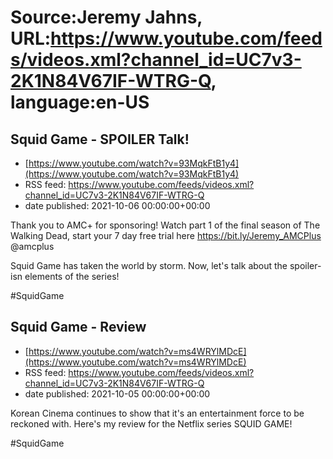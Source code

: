 # Source:Jeremy Jahns, URL:https://www.youtube.com/feeds/videos.xml?channel_id=UC7v3-2K1N84V67IF-WTRG-Q, language:en-US

## Squid Game - SPOILER Talk!
 - [https://www.youtube.com/watch?v=93MqkFtB1y4](https://www.youtube.com/watch?v=93MqkFtB1y4)
 - RSS feed: https://www.youtube.com/feeds/videos.xml?channel_id=UC7v3-2K1N84V67IF-WTRG-Q
 - date published: 2021-10-06 00:00:00+00:00

Thank you to AMC+ for sponsoring! Watch part 1 of the final season of The Walking Dead, start your 7 day free trial here https://bit.ly/Jeremy_AMCPlus @amcplus

Squid Game has taken the world by storm. Now, let's talk about the spoiler-isn elements of the series!

#SquidGame

## Squid Game - Review
 - [https://www.youtube.com/watch?v=ms4WRYlMDcE](https://www.youtube.com/watch?v=ms4WRYlMDcE)
 - RSS feed: https://www.youtube.com/feeds/videos.xml?channel_id=UC7v3-2K1N84V67IF-WTRG-Q
 - date published: 2021-10-05 00:00:00+00:00

Korean Cinema continues to show that it's an entertainment force to be reckoned with. Here's my review for the Netflix series SQUID GAME!

#SquidGame

